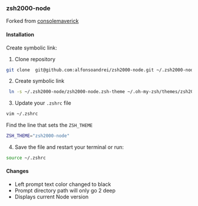 ### zsh2000-node

Forked from [consolemaverick](https://github.com/consolemaverick/zsh2000)

#### Installation

Create symbolic  link:
1. Clone repository
```sh
git clone  git@github.com:alfonsoandrei/zsh2000-node.git ~/.zsh2000-node
```

2. Create symbolic link
```sh
 ln -s ~/.zsh2000-node/zsh2000-node.zsh-theme ~/.oh-my-zsh/themes/zsh2000-node.zsh-theme
```

3. Update your `.zshrc` file
```sh
vim ~/.zshrc
```

Find the line that sets the `ZSH_THEME`
```sh
ZSH_THEME="zsh2000-node"
```
4. Save the file and restart your terminal or run:
```sh
source ~/.zshrc
```

#### Changes

- Left prompt text color changed to black
- Prompt directory path will only go 2 deep
- Displays current Node version

